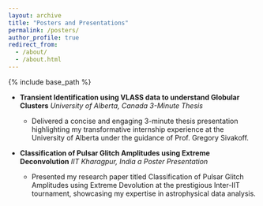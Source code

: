 ```yaml
---
layout: archive
title: "Posters and Presentations"
permalink: /posters/
author_profile: true
redirect_from: 
  - /about/
  - /about.html
---
```



{% include base_path %}


* **Transient Identification using VLASS data to understand Globular Clusters**                        *University of Alberta, Canada*
*3-Minute Thesis*
    * Delivered a concise and engaging 3-minute thesis presentation highlighting my transformative internship experience at the
University of Alberta under the guidance of Prof. Gregory Sivakoff.

* **Classification of Pulsar Glitch Amplitudes using Extreme Deconvolution**                           *IIT Kharagpur, India*
  *a Poster Presentation*
    * Presented my research paper titled Classification of Pulsar Glitch Amplitudes using Extreme Devolution at the prestigious
Inter-IIT tournament, showcasing my expertise in astrophysical data analysis.


